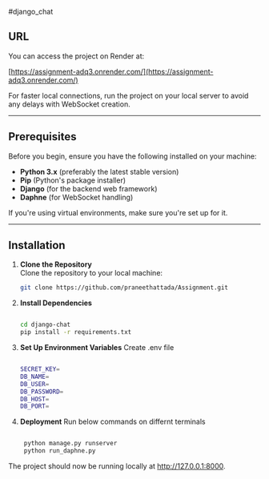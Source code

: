 #django_chat

## URL
You can access the project on Render at:

[https://assignment-adq3.onrender.com/](https://assignment-adq3.onrender.com/)

For faster local connections, run the project on your local server to avoid any delays with WebSocket creation.

---

## Prerequisites

Before you begin, ensure you have the following installed on your machine:

- **Python 3.x** (preferably the latest stable version)
- **Pip** (Python's package installer)
- **Django** (for the backend web framework)
- **Daphne** (for WebSocket handling)

If you're using virtual environments, make sure you're set up for it.

---

## Installation

1. **Clone the Repository**  
   Clone the repository to your local machine:

   ```bash
   git clone https://github.com/praneethattada/Assignment.git

2. **Install Dependencies**
  
    ```bash
   
   cd django-chat
   pip install -r requirements.txt

4. **Set Up Environment Variables**
   Create .env file
    ```bash
   
    SECRET_KEY=
    DB_NAME=
    DB_USER=
    DB_PASSWORD=
    DB_HOST=
    DB_PORT=

5. **Deployment**
   Run below commands on differnt terminals
   ```bash
   
    python manage.py runserver
    python run_daphne.py

The project should now be running locally at http://127.0.0.1:8000.


